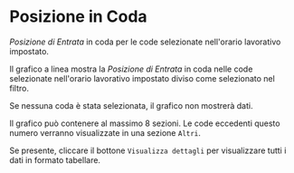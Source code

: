 # Posizione in Coda

*Posizione di Entrata* in coda per le code selezionate nell'orario lavorativo 
impostato.

Il grafico a linea mostra la *Posizione di Entrata* in coda nelle code selezionate
nell'orario lavorativo impostato diviso come selezionato nel filtro.

Se nessuna coda è stata selezionata, il grafico non mostrerà dati.

Il grafico può contenere al massimo 8 sezioni. Le code eccedenti questo numero
verranno visualizzate in una sezione `Altri`.

Se presente, cliccare il bottone `Visualizza dettagli` per visualizzare tutti i dati
in formato tabellare.
